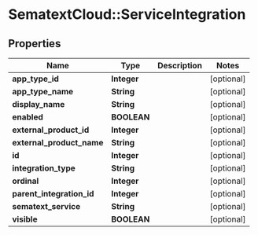 # SematextCloud::ServiceIntegration

## Properties

Name | Type | Description | Notes
------------ | ------------- | ------------- | -------------
**app_type_id** | **Integer** |  | [optional]
**app_type_name** | **String** |  | [optional]
**display_name** | **String** |  | [optional]
**enabled** | **BOOLEAN** |  | [optional]
**external_product_id** | **Integer** |  | [optional]
**external_product_name** | **String** |  | [optional]
**id** | **Integer** |  | [optional]
**integration_type** | **String** |  | [optional]
**ordinal** | **Integer** |  | [optional]
**parent_integration_id** | **Integer** |  | [optional]
**sematext_service** | **String** |  | [optional]
**visible** | **BOOLEAN** |  | [optional]
